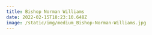 ```yaml
---
title: Bishop Norman Williams
date: 2022-02-15T18:23:10.648Z
image: /static/img/medium_Bishop-Norman-Williams.jpg
---
```

